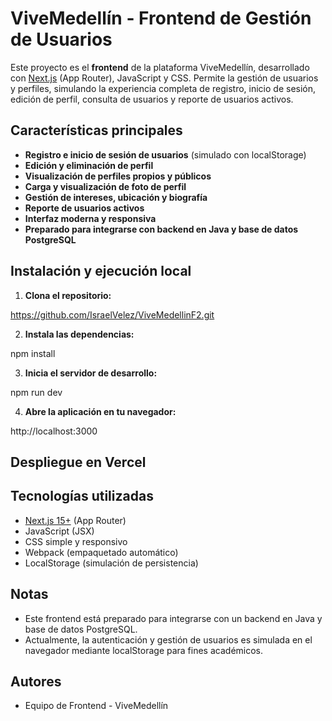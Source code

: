 # ViveMedellín - Frontend de Gestión de Usuarios

Este proyecto es el **frontend** de la plataforma ViveMedellín, desarrollado con [Next.js](https://nextjs.org/) (App Router), JavaScript y CSS. Permite la gestión de usuarios y perfiles, simulando la experiencia completa de registro, inicio de sesión, edición de perfil, consulta de usuarios y reporte de usuarios activos.

## Características principales

- **Registro e inicio de sesión de usuarios** (simulado con localStorage)
- **Edición y eliminación de perfil**
- **Visualización de perfiles propios y públicos**
- **Carga y visualización de foto de perfil**
- **Gestión de intereses, ubicación y biografía**
- **Reporte de usuarios activos**
- **Interfaz moderna y responsiva**
- **Preparado para integrarse con backend en Java y base de datos PostgreSQL**


## Instalación y ejecución local

1. **Clona el repositorio:**

https://github.com/IsraelVelez/ViveMedellinF2.git


2. **Instala las dependencias:**

npm install


3. **Inicia el servidor de desarrollo:**

npm run dev


4. **Abre la aplicación en tu navegador:**

http://localhost:3000

## Despliegue en Vercel

## Tecnologías utilizadas

- [Next.js 15+](https://nextjs.org/) (App Router)
- JavaScript (JSX)
- CSS simple y responsivo
- Webpack (empaquetado automático)
- LocalStorage (simulación de persistencia)

## Notas

- Este frontend está preparado para integrarse con un backend en Java y base de datos PostgreSQL.
- Actualmente, la autenticación y gestión de usuarios es simulada en el navegador mediante localStorage para fines académicos.

## Autores

- Equipo de Frontend - ViveMedellín